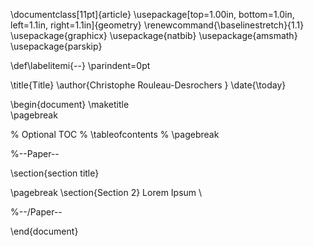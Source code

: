 \documentclass[11pt]{article}
\usepackage[top=1.00in, bottom=1.0in, left=1.1in, right=1.1in]{geometry}
\renewcommand{\baselinestretch}{1.1}
\usepackage{graphicx}
\usepackage{natbib}
\usepackage{amsmath}
\usepackage{parskip}

\def\labelitemi{--}
\parindent=0pt


\title{Title}
\author{Christophe Rouleau-Desrochers }
\date{\today}

\begin{document}
\maketitle	
\pagebreak

% Optional TOC
% \tableofcontents
% \pagebreak

%--Paper--

\section{section title}


\pagebreak
\section{Section 2}
Lorem Ipsum \\

%--/Paper--

\end{document}